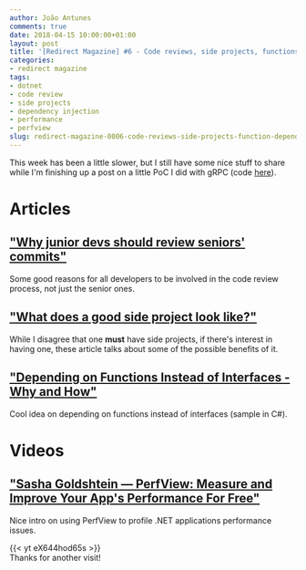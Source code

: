 ```yaml
---
author: João Antunes
comments: true
date: 2018-04-15 10:00:00+01:00
layout: post
title: '[Redirect Magazine] #6 - Code reviews, side projects, functions as dependencies and performance profiling'
categories:
- redirect magazine
tags:
- dotnet
- code review
- side projects
- dependency injection
- performance
- perfview
slug: redirect-magazine-0006-code-reviews-side-projects-function-dependencies-perf-profiling
---
```


This week has been a little slower, but I still have some nice stuff to share while I'm finishing up a post on a little PoC I did with gRPC (code [here](https://github.com/CodingMilitia/Grpc)).
# Articles
## ["Why junior devs should review seniors' commits"](https://dev.to/samipietikainen/why-junior-devs-should-review-seniors-commits-feb)
Some good reasons for all developers to be involved in the code review process, not just the senior ones.
<br/>
## ["What does a good side project look like?"](https://dev.to/theobendixson/what-does-a-good-side-project-look-like-1nof)
While I disagree that one **must** have side projects, if there's interest in having one, these article talks about some of the possible benefits of it.
<br/>
## ["Depending on Functions Instead of Interfaces - Why and How"](https://dev.to/scotthannen/depending-on-functions-instead-of-interfaces---why-and-how-50o6)
Cool idea on depending on functions instead of interfaces (sample in C#).
<br/>
# Videos
## ["Sasha Goldshtein — PerfView: Measure and Improve Your App's Performance For Free"](https://youtu.be/eX644hod65s)
Nice intro on using PerfView to profile .NET applications performance issues.

{{< yt eX644hod65s >}}
<br/>
Thanks for another visit!